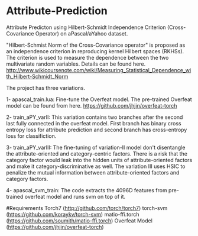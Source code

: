 # Attribute-Prediction

Attribute Predicton using Hilbert-Schmidt Independence Criterion (Cross-Covariance Operator) on aPascal/aYahoo dataset.

"Hilbert-Schmist Norm of the Cross-Covariance operator" is proposed as an independence criterion in reproducing kernel Hilbert spaces (RKHSs). The criterion is used to measure the dependence between the two multivariate random variables. Details can be found here.
http://www.wikicoursenote.com/wiki/Measuring_Statistical_Dependence_with_Hilbert-Schmidt_Norm

The project has three variations. 

1- apascal_train.lua: Fine-tune the Overfeat model. The pre-trained Overfeat model can be found from here.
https://github.com/jhjin/overfeat-torch

2- train_aPY_varII: This variation contains two branches after the second last fully connected in the overfeat model. First branch has binary cross entropy loss for attribute prediction and second branch has cross-entropy loss for classifiction.

3- train_aPY_varIII: The fine-tuning of variation-II model don't disentangle the attribute-oriented and category-centric factors. There is a risk that the category factor would leak into the hidden units of attribute-oriented factors and make it category-discriminative as well. The variation III uses HSIC to penalize the mutual information between attribute-oriented factors and category factors.

4- apascal_svm_train: The code extracts the 4096D features from pre-trained overfeat model and runs svm on top of it.

#Requirements
Torch7 (http://github.com/torch/torch7)
torch-svm (https://github.com/koraykv/torch-svm)
matio-ffi.torch (https://github.com/soumith/matio-ffi.torch)
Overfeat Model (https://github.com/jhjin/overfeat-torch)

